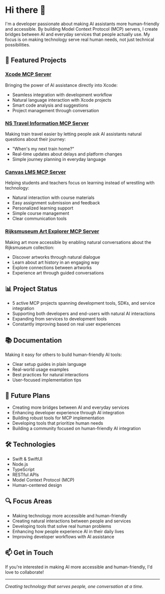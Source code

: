 # Hi there 👋

I'm a developer passionate about making AI assistants more human-friendly and accessible. By building Model Context Protocol (MCP) servers, I create bridges between AI and everyday services that people actually use. My focus is on making technology serve real human needs, not just technical possibilities.

## 🚀 Featured Projects

### [Xcode MCP Server](https://github.com/r-huijts/xcode-mcp-server)
Bringing the power of AI assistance directly into Xcode:
- Seamless integration with development workflow
- Natural language interaction with Xcode projects
- Smart code analysis and suggestions
- Project management through conversation

### [NS Travel Information MCP Server](https://github.com/r-huijts/ns-mcp-server)
Making train travel easier by letting people ask AI assistants natural questions about their journey:
- "When's my next train home?"
- Real-time updates about delays and platform changes
- Simple journey planning in everyday language

### [Canvas LMS MCP Server](https://github.com/r-huijts/canvas-mcp)
Helping students and teachers focus on learning instead of wrestling with technology:
- Natural interaction with course materials
- Easy assignment submission and feedback
- Personalized learning support
- Simple course management
- Clear communication tools

### [Rijksmuseum Art Explorer MCP Server](https://github.com/r-huijts/rijksmuseum-mcp)
Making art more accessible by enabling natural conversations about the Rijksmuseum collection:
- Discover artworks through natural dialogue
- Learn about art history in an engaging way
- Explore connections between artworks
- Experience art through guided conversations

## 📊 Project Status
- 5 active MCP projects spanning development tools, SDKs, and service integration
- Supporting both developers and end-users with natural AI interactions
- Expanding from services to development tools
- Constantly improving based on real user experiences

## 📚 Documentation
Making it easy for others to build human-friendly AI tools:
- Clear setup guides in plain language
- Real-world usage examples
- Best practices for natural interactions
- User-focused implementation tips

## 🔮 Future Plans
- Creating more bridges between AI and everyday services
- Enhancing developer experience through AI integration
- Building robust tools for MCP implementation
- Developing tools that prioritize human needs
- Building a community focused on human-friendly AI integration

## 🛠 Technologies
- Swift & SwiftUI
- Node.js
- TypeScript
- RESTful APIs
- Model Context Protocol (MCP)
- Human-centered design

## 🔍 Focus Areas
- Making technology more accessible and human-friendly
- Creating natural interactions between people and services
- Developing tools that solve real human problems
- Enhancing how people experience AI in their daily lives
- Improving developer workflows with AI assistance

## 📫 Get in Touch
If you're interested in making AI more accessible and human-friendly, I'd love to collaborate!

---
*Creating technology that serves people, one conversation at a time.*

